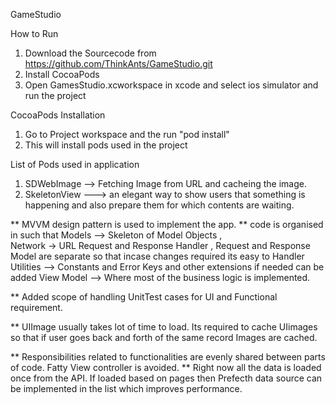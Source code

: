 GameStudio

How to Run

 1) Download the Sourcecode from https://github.com/ThinkAnts/GameStudio.git
 2) Install CocoaPods
 3) Open GamesStudio.xcworkspace in xcode and select ios simulator and run the project

CocoaPods Installation

1) Go to Project workspace and the run "pod install"
2) This will install pods used in the project

List of Pods  used in application
1) SDWebImage --> Fetching Image from URL and cacheing the image.
2) SkeletonView ---> an elegant way to show users that something is happening and also prepare them for which contents are waiting.


** MVVM design pattern is used to implement the app.
** code is organised in such that
       Models --> Skeleton of Model Objects ,  
       Network -> URL Request and Response Handler , Request and Response Model are separate so that incase changes required its easy to Handler
       Utilities --> Constants and Error Keys and other extensions if needed can be added
       View Model --> Where most of the business logic is implemented.

** Added scope of handling UnitTest cases for UI and Functional requirement.

** UIImage usually takes lot of time to load. Its required to cache UIimages so that if user goes back and forth of the same record Images are cached.

** Responsibilities related to functionalities are evenly shared between parts of code. Fatty View controller is avoided.
** Right now all the data is loaded once from the API. If loaded based on pages then Prefecth data source can be implemented in the list which improves performance.
